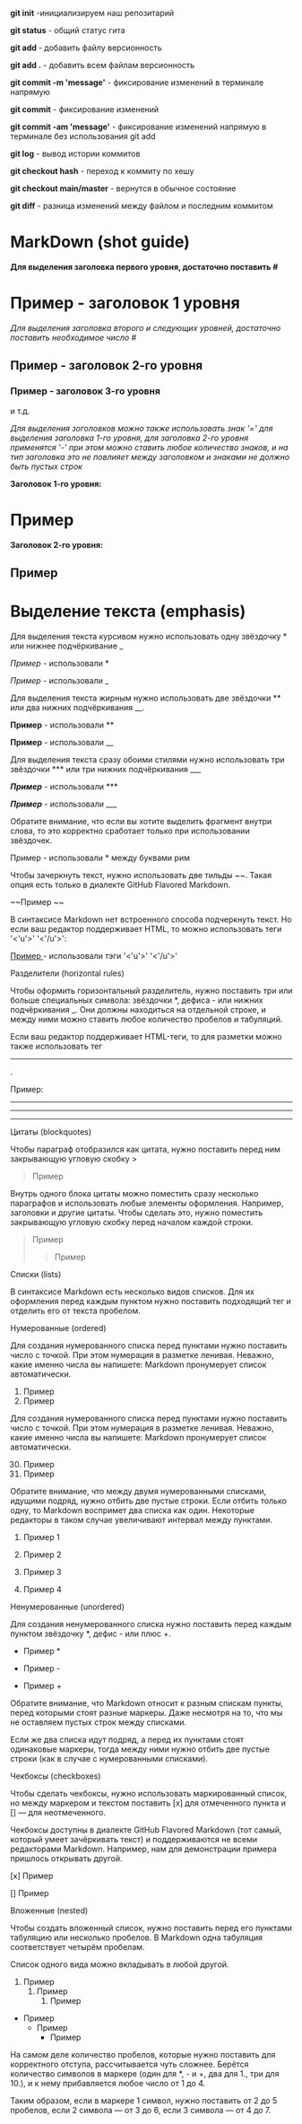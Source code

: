 **git init** -инициализируем наш репозитарий

**git status** - общий статус гита

**git add <file name>** - добавить файлу версионность

**git add .** - добавить всем файлам версионность

**git commit -m 'message'** - фиксирование изменений в терминале напрямую

**git commit** - фиксирование изменений

**git commit -am 'message'** - фиксирование изменений напрямую в терминале без использования git add

**git log** - вывод истории коммитов

**git checkout hash** - переход к коммиту по хешу

**git checkout main/master** - вернутся в обычное состояние

**git diff** - разница изменений между файлом и последним коммитом

# MarkDown (shot guide)

**Для выделения заголовка первого уровня, достаточно поставить #**
# Пример - заголовок 1 уровня
*Для выделения заголовка второго и следующих уровней, достаточно поставить необходимое число #*
## Пример - заголовок 2-го уровня
### Пример - заголовок 3-го уровня
и т.д.

*Для выделения зоголовков можно также использовать знак '=' для выделения заголовка 1-го уровня, для заголовка 2-го уровня применятся '-' при этом можно ставить любое количество знаков, и на тип заголовка это не повлияет между заголовком и знаками не должно быть пустых строк*

**Заголовок 1-го уровня:**

Пример
=

**Заголовок 2-го уровня:**

Пример
-

Выделение текста (emphasis)
=

Для выделения текста курсивом нужно использовать одну звёздочку * или нижнее подчёркивание _

*Пример* - использовали *

_Пример_ - использовали _

Для выделения текста жирным нужно использовать две звёздочки ** или два нижних подчёркивания __.

**Пример** - использовали **

__Пример__ - использовали __

Для выделения текста сразу обоими стилями нужно использовать три звёздочки *** или три нижних подчёркивания ___

***Пример*** - использовали ***

___Пример___ - использовали ___

Обратите внимание, что если вы хотите выделить фрагмент внутри слова, то это корректно сработает только при использовании звёздочек.

П*рим*ер - использовали * между буквами рим

Чтобы зачеркнуть текст, нужно использовать две тильды ~~. Такая опция есть только в диалекте GitHub Flavored Markdown.

~~Пример ~~ 

В синтаксисе Markdown нет встроенного способа подчеркнуть текст. Но если ваш редактор поддерживает HTML, то можно использовать теги '<'u'>' '<'/u'>':

<u> Пример </u> - использовали тэги '<'u'>' '<'/u'>'

Разделители (horizontal rules)

Чтобы оформить горизонтальный разделитель, нужно поставить три или больше специальных символа: звёздочки *, дефиса - или нижних подчёркивания _. Они должны находиться на отдельной строке, и между ними можно ставить любое количество пробелов и табуляций.

Если ваш редактор поддерживает HTML-теги, то для разметки можно также использовать тег <hr>.

Пример:
***
___
*   ***

 Цитаты (blockquotes)
 
 Чтобы параграф отобразился как цитата, нужно поставить перед ним закрывающую угловую скобку >

 >Пример

 Внутрь одного блока цитаты можно поместить сразу несколько параграфов и использовать любые элементы оформления. Например, заголовки и другие цитаты. Чтобы сделать это, нужно поместить закрывающую угловую скобку перед началом каждой строки.   

 >Пример
 >>Пример            

Списки (lists)

В синтаксисе Markdown есть несколько видов списков. Для их оформления перед каждым пунктом нужно поставить подходящий тег и отделить его от текста пробелом.

Нумерованные (ordered)

Для создания нумерованного списка перед пунктами нужно поставить число с точкой. При этом нумерация в разметке ленивая. Неважно, какие именно числа вы напишете: Markdown пронумерует список автоматически.

1. Пример
2. Пример

Для создания нумерованного списка перед пунктами нужно поставить число с точкой. При этом нумерация в разметке ленивая. Неважно, какие именно числа вы напишете: Markdown пронумерует список автоматически.

30. Пример
31. Пример

Обратите внимание, что между двумя нумерованными списками, идущими подряд, нужно отбить две пустые строки. Если отбить только одну, то Markdown воспримет два списка как один. Некоторые редакторы в таком случае увеличивают интервал между пунктами.

1. Пример 1
2. Пример 2


10. Пример 3
11. Пример 4

Ненумерованные (unordered)

Для создания ненумерованного списка нужно поставить перед каждым пунктом звёздочку *, дефис - или плюс +.

* Пример *
- Пример -
+ Пример +

Обратите внимание, что Markdown относит к разным спискам пункты, перед которыми стоят разные маркеры. Даже несмотря на то, что мы не оставляем пустых строк между списками.

Если же два списка идут подряд, а перед их пунктами стоят одинаковые маркеры, тогда между ними нужно отбить две пустые строки (как в случае с нумерованными списками).

Чекбоксы (checkboxes)

Чтобы сделать чекбоксы, нужно использовать маркированный список, но между маркером и текстом поставить [x] для отмеченного пункта и [] — для неотмеченного.

Чекбоксы доступны в диалекте GitHub Flavored Markdown (тот самый, который умеет зачёркивать текст) и поддерживаются не всеми редакторами Markdown. Например, нам для демонстрации примера пришлось открывать другой.

[x] Пример

[] Пример

Вложенные (nested)

Чтобы создать вложенный список, нужно поставить перед его пунктами табуляцию или несколько пробелов. В Markdown одна табуляция соответствует четырём пробелам.

Список одного вида можно вкладывать в любой другой.

1. Пример
    1. Пример
        1. Пример
               
* Пример
    * Пример
        * Пример

На самом деле количество пробелов, которые нужно поставить для корректного отступа, рассчитывается чуть сложнее. Берётся количество символов в маркере (один для *, - и +, два для 1., три для 10.), и к нему прибавляется любое число от 1 до 4.

Таким образом, если в маркере 1 символ, нужно поставить от 2 до 5 пробелов, если 2 символа — от 3 до 6, если 3 символа — от 4 до 7.
